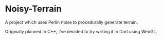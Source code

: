 # Noisy-Terrain #

A project which uses Perlin noise to procedurally generate terrain.

Originally planned in C++, I've decided to try writing it in Dart using WebGL.
